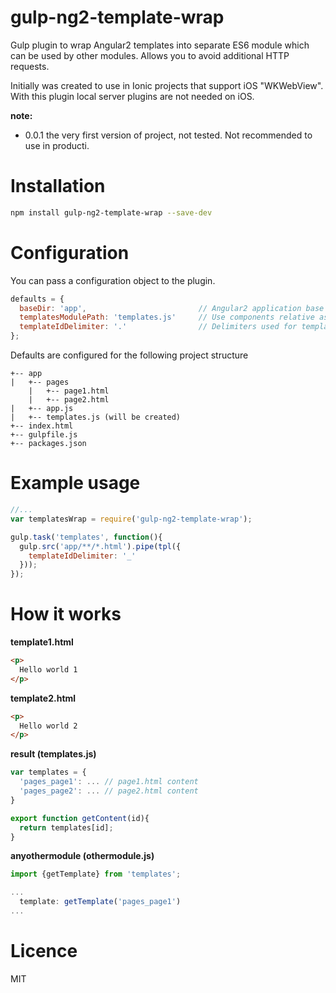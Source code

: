 # gulp-ng2-template-wrap

Gulp plugin to wrap Angular2 templates into separate ES6 module which can be used by other modules.
Allows you to avoid additional HTTP requests.

Initially was created to use in Ionic projects that support iOS "WKWebView". With this plugin local server plugins are not needed on iOS.

__note:__

* 0.0.1 the very first version of project, not tested. Not recommended to use in producti.

# Installation

```bash
npm install gulp-ng2-template-wrap --save-dev
```

# Configuration

You can pass a configuration object to the plugin.
```javascript
defaults = {
  baseDir: 'app',                         // Angular2 application base folder
  templatesModulePath: 'templates.js'     // Use components relative assset paths
  templateIdDelimiter: '.'                // Delimiters used for templates IDs
};
```

Defaults are configured for the following project structure
```
+-- app
|   +-- pages
    |   +-- page1.html
    |   +-- page2.html
|   +-- app.js
|   +-- templates.js (will be created)
+-- index.html
+-- gulpfile.js
+-- packages.json
```

# Example usage

```javascript
//...
var templatesWrap = require('gulp-ng2-template-wrap');

gulp.task('templates', function(){
  gulp.src('app/**/*.html').pipe(tpl({
    templateIdDelimiter: '_'
  }));
});
```

# How it works

__template1.html__
```html
<p>
  Hello world 1
</p>
```

__template2.html__
```html
<p>
  Hello world 2
</p>
```

__result (templates.js)__
```javascript
var templates = {
  'pages_page1': ... // page1.html content
  'pages_page2': ... // page2.html content
}

export function getContent(id){
  return templates[id];
}
```


__anyothermodule (othermodule.js)__
```javascript
import {getTemplate} from 'templates';

...
  template: getTemplate('pages_page1')
...

```

# Licence

MIT
